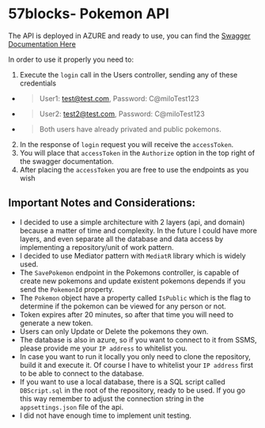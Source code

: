 # 57blocks- Pokemon API

The API is deployed in AZURE and ready to use, you can find the [Swagger Documentation Here](https://57blocks.azurewebsites.net/swagger/index.html )

In order to use it properly you need to:

1. Execute the `login` call in the Users controller, sending any of these credentials
- > User1: test@test.com, Password: C@miloTest123
- > User2: test2@test.com, Password: C@miloTest123
- > Both users have already privated and public pokemons.
2. In the response of `login` request you will receive the `accessToken`.
3. You will place that `accessToken` in the `Authorize` option in the top right of the swagger documentation.
4. After placing the `accessToken` you are free to use the endpoints as you wish


## Important Notes and Considerations:

- I decided to use a simple architecture with 2 layers (api, and domain) because a matter of time and complexity. In the future I could have more layers, and even separate all the database and data access by implementing a repository/unit of work pattern.
- I decided to use Mediator pattern with `MediatR` library which is widely used.
- The `SavePokemon` endpoint in the Pokemons controller, is capable of create new pokemons and update existent pokemons depends if you send the `PokemonId` property.
- The `Pokemon` object have a property called  `IsPublic` which is the flag to determine if the pokemon can be viewed for any person or not.
- Token expires after 20 minutes, so after that time you will need to generate a new token.
- Users can only Update or Delete the pokemons they own.
- The database is also in azure, so if you want to connect to it from SSMS, please provide me your `IP address` to whitelist you.
- In case you want to run it locally you only need to clone the repository, build it and execute it. Of course I have to whitelist your `IP address` first to be able to connect to the database.
- If you want to use a local database, there is a SQL script called `DBScript.sql` in the root of the repository, ready to be used. If you go this way remember to adjust the connection string in the `appsettings.json` file of the api.
- I did not have enough time to implement unit testing.
